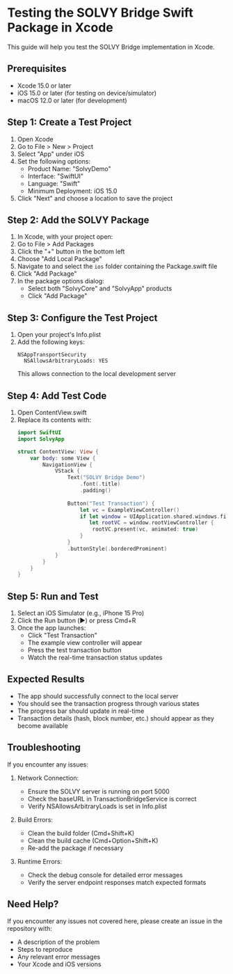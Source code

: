 # Testing the SOLVY Bridge Swift Package in Xcode

This guide will help you test the SOLVY Bridge implementation in Xcode.

## Prerequisites
- Xcode 15.0 or later
- iOS 15.0 or later (for testing on device/simulator)
- macOS 12.0 or later (for development)

## Step 1: Create a Test Project
1. Open Xcode
2. Go to File > New > Project
3. Select "App" under iOS
4. Set the following options:
   - Product Name: "SolvyDemo"
   - Interface: "SwiftUI"
   - Language: "Swift"
   - Minimum Deployment: iOS 15.0
5. Click "Next" and choose a location to save the project

## Step 2: Add the SOLVY Package
1. In Xcode, with your project open:
2. Go to File > Add Packages
3. Click the "+" button in the bottom left
4. Choose "Add Local Package"
5. Navigate to and select the `ios` folder containing the Package.swift file
6. Click "Add Package"
7. In the package options dialog:
   - Select both "SolvyCore" and "SolvyApp" products
   - Click "Add Package"

## Step 3: Configure the Test Project
1. Open your project's Info.plist
2. Add the following keys:
   ```
   NSAppTransportSecurity
     NSAllowsArbitraryLoads: YES
   ```
   This allows connection to the local development server

## Step 4: Add Test Code
1. Open ContentView.swift
2. Replace its contents with:
   ```swift
   import SwiftUI
   import SolvyApp
   
   struct ContentView: View {
       var body: some View {
           NavigationView {
               VStack {
                   Text("SOLVY Bridge Demo")
                       .font(.title)
                       .padding()
                   
                   Button("Test Transaction") {
                       let vc = ExampleViewController()
                       if let window = UIApplication.shared.windows.first,
                          let rootVC = window.rootViewController {
                           rootVC.present(vc, animated: true)
                       }
                   }
                   .buttonStyle(.borderedProminent)
               }
           }
       }
   }
   ```

## Step 5: Run and Test
1. Select an iOS Simulator (e.g., iPhone 15 Pro)
2. Click the Run button (▶️) or press Cmd+R
3. Once the app launches:
   - Click "Test Transaction"
   - The example view controller will appear
   - Press the test transaction button
   - Watch the real-time transaction status updates

## Expected Results
- The app should successfully connect to the local server
- You should see the transaction progress through various states
- The progress bar should update in real-time
- Transaction details (hash, block number, etc.) should appear as they become available

## Troubleshooting
If you encounter any issues:

1. Network Connection:
   - Ensure the SOLVY server is running on port 5000
   - Check the baseURL in TransactionBridgeService is correct
   - Verify NSAllowsArbitraryLoads is set in Info.plist

2. Build Errors:
   - Clean the build folder (Cmd+Shift+K)
   - Clean the build cache (Cmd+Option+Shift+K)
   - Re-add the package if necessary

3. Runtime Errors:
   - Check the debug console for detailed error messages
   - Verify the server endpoint responses match expected formats

## Need Help?
If you encounter any issues not covered here, please create an issue in the repository with:
- A description of the problem
- Steps to reproduce
- Any relevant error messages
- Your Xcode and iOS versions
